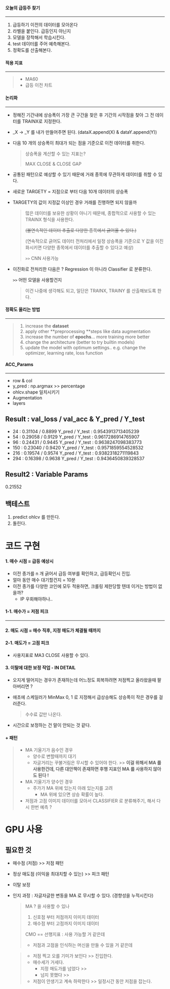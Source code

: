 #### 오늘의 급등주 찾기

---

1. 급등하기 이전의 데이터를 모아온다
2. 라벨을 붙인다. 급등인지 아닌지
3. 모델을 장착해서 학습시킨다.
4. test 데이터를 주어 예측해본다. 
5. 정확도를 산출해본다.



#### 적용 지표

___

> * MA60
> * 급등 이전 차트



#### 논리화

---

* 정해진 기간내에 상승폭이 가장 큰 구간을 찾은 후 기간의 시작점을 찾아 그 전 데이터를 TRAINX로 지정한다.

* _X -> _Y 를 내가 만들어주면 된다. (dataX.append(X) & dataY.append(Y))

* 다음 10 개의 상승폭이 최대가 되는 점을 기준으로 이전 데이터를 취한다.

  > 상승폭을 계산할 수 있는 지표는?
  >
  > MAX CLOSE & CLOSE GAP

* 공통된 패턴으로 예상할 수 있기 때문에 거래 종목에 무관하게 데이터를 취할 수 있다.

* 새로운 TARGETY = 지점으로 부터 다음 10개 데이터의 상승폭

* TARGETY의 값이 지정값 이상인 경우 거래를 진행하면 되지 않을까

  > 많은 데이터를 보유한 상황이 아니기 때문에, 종합적으로 사용할 수 있는 TRAINX 형식을 사용한다.
  >
  > ~~(불연속적인 데이터 추출로 다양한 종목에서 긁어올 수 있다.)~~ 
  >
  > (연속적으로 긁어도 데이터 전처리에서 일정 상승폭을  기준으로 Y 값을 이진화시키면 다양한 종목에서 데이터를 추출할 수 있다고 예상)
  >
  > `>>`  CNN 사용가능

* 이진화로 전처리한 다음은 ? Regression 이 아니라 Classifier 로 분류한다.

  `>>` 어떤 모델을 사용할건지

  > 이건 나중에 생각해도 되고, 일단은 TRAINX, TRAINY 를 산출해보도록 한다.



#### 정확도 올리는 방법

---

> 1. increase the **dataset**
> 3.  apply other **preprocessing **steps like data augmentation
> 4.  increase the number of **epochs**... more training more better
> 5. change the architecture (better to try builtin models)
> 6. update the model with optimum settings.. e.g. change the optimizer, learning rate, loss function



#### ACC_Params

---

* row & col
* y_pred : np.argmax >> percentage
* ohlcv.shape  일치시키기
* Augmentation
* layers



## Result : val_loss / val_acc & Y_pred / Y_test

* 24 : 0.31104 / 0.8899 Y_pred / Y_test : 0.9543913713405239
* 54 : 0.29058 / 0.9129 Y_pred / Y_test : 0.9617286914765907
* 96 : 0.24431 / 0.9445 Y_pred / Y_test : 0.9638247098383773
* 150 : 0.23040 / 0.9420 Y_pred / Y_test : 0.9571859554528532
* 216 : 0.19574 / 0.9574 Y_pred / Y_test : 0.9382318271119843
* 294 : 0.16398 / 0.9638 Y_pred / Y_test : 0.9436450839328537

## Result2 : Variable Params

 0.21552



## 백테스트

1. predict ohlcv 를 만든다.
2. 돌린다.



# 코드 구현

#### 1. 매수 시점 = 급등 예상시

* 이전 종가를 n 개 긁어서 급등 여부를 확인하고, 급등확인시 진입. 
* 얼마 동안 매수 대기할건지 = 10분
* 이전 종가를 다양한 코인에 모두 적용하면, 크롤링 제한당할 텐데 이거는 방법이 없을까?
  * IP 우회해야하나..



#### 1-1. 매수가 = 저점 피크



-----



#### 2. 매도 시점 = 매수 직후, 지정 매도가 체결될 때까지



#### 2-1. 매도가 = 고점 피크

* 사용지표로 MA3 CLOSE 사용할 수 있다.



#### 3. 이탈에 대한 보정 작업 - IN DETAIL

* 오지게 떨어지는 경우가 존재하는데 어느정도 회복하려면 저점찍고 올라왔을때 팔아버리면 ?

* 애초에 스케일러가 MinMax 0, 1 로 지정해서 급상승해도 상승폭이 작은 경우를 걸러준다. 

  > 수수료 값만 나온다.

* 시간으로 보정하는 건 말이 안되는 것 같다.



#### + 패턴

> * MA 기울기가 음수인 경우
>   * 양수로 변할때까지 대기
>   * 자글거리는 꾸불거림은 무시할 수 있어야 한다. >> **이걸 위해서 MA 를 사용한건데, 다른 대안책이 존재하면 후행 지표인 MA 를 사용하지 않아도 된다 !**
> * MA 기울기가 양수인 경우
>   * 주가가 MA 위에 있는지 아래 있는지를 고려
>     * MA 위에 있으면 상승 확률이 높다.
> * 저점과 고점 이미지 데이터를 모아서 CLASSIFIER 로 분류해주기, 해서 다시 한번 예측 ?



# GPU 사용



## 필요한 것

* 매수점 (저점) >> 저점 패턴

* 정상 매도점 (이익을 최대치할 수 있는) >> 피크 패턴

* 이탈 보정

* 인지 과정 : 자글자글한 변동을 MA 로 무시할 수 있다. (경향성을 누적시킨다)

  > MA ? 을 사용할 수 있나
  >
  > 1. 신호점 부터 저점까지 이미지 데이터
  > 2. 매수점 부터 고점까지 이미지 데이터
  >
  > CMO == 선행지표 : 사용 가능할 거 같은데
  >
  > * 저점과 고점을 인식하는 머신을 만들 수 있을 거 같은데

  > * 저점 찍고  오를 기미가 보인다 >> 진입한다.
  > * 매수세가 거세다.
  >   * 지정 매도가를 넘었다 >> 
  >   * 넘지 못했다 >> 
  > * 저점이 안생기고 계속 하락한다 >> 일정시간 동안 저점을 잡는다.